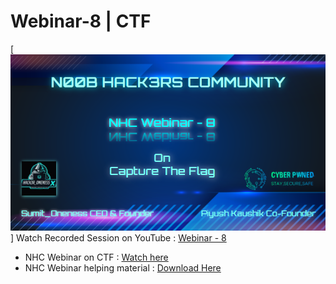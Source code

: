 # Webinar-8 | CTF
[![](https://github.com/N00B-HACK3RS-COMMUNITY/Webinar---8-CTF/blob/master/NHC.png)]
Watch Recorded Session on YouTube : [Webinar - 8](https://youtu.be/SYe6WwR9ChI) 

- NHC Webinar on CTF : [Watch here](https://youtu.be/SYe6WwR9ChI)
- NHC Webinar helping material : [Download Here](https://github.com/N00B-HACK3RS-COMMUNITY/Webinar---8-CTF/blob/master/Webinar%20-%208%20CTF.pdf)
